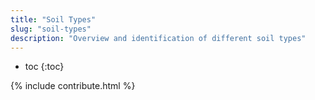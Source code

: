 ```yaml
---
title: "Soil Types"
slug: "soil-types"
description: "Overview and identification of different soil types"
---
```


* toc
{:toc}

{% include contribute.html %}
